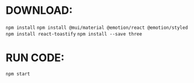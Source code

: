 # DOWNLOAD:
`npm install`
`npm install @mui/material @emotion/react @emotion/styled`
`npm install react-toastify`
`npm install --save three`
# RUN CODE:
`npm start`